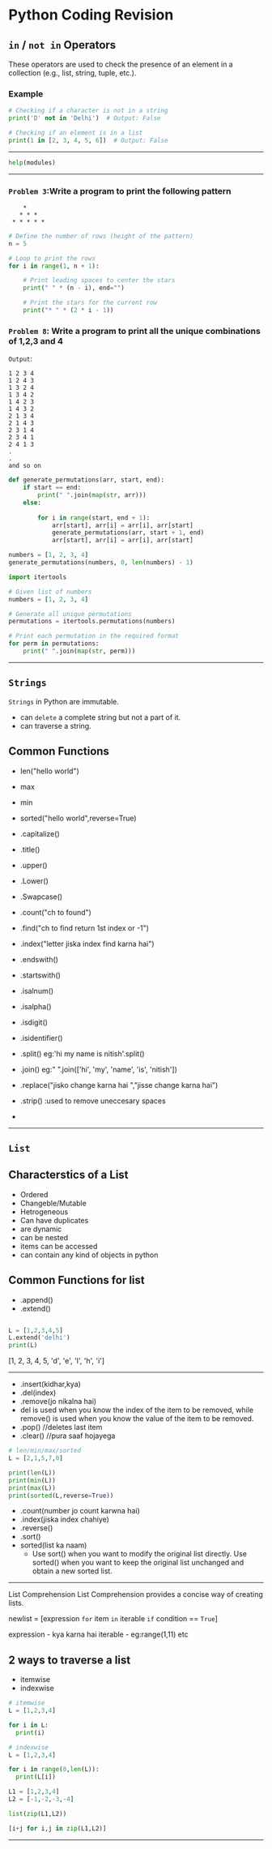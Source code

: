 # Python Coding Revision

## `in` / `not in` Operators

These operators are used to check the presence of an element in a collection (e.g., list, string, tuple, etc.).

### Example

```python
# Checking if a character is not in a string
print('D' not in 'Delhi')  # Output: False

# Checking if an element is in a list
print(1 in [2, 3, 4, 5, 6])  # Output: False
```

---

```python
help(modules)
```

---

### `Problem 3`:Write a program to print the following pattern

        *
       * * *
     * * * * *

```python
# Define the number of rows (height of the pattern)
n = 5

# Loop to print the rows
for i in range(1, n + 1):

    # Print leading spaces to center the stars
    print(" " * (n - i), end="")

    # Print the stars for the current row
    print("* " * (2 * i - 1))
```

### `Problem 8`: Write a program to print all the unique combinations of 1,2,3 and 4

`Output`:

```echo
1 2 3 4
1 2 4 3
1 3 2 4
1 3 4 2
1 4 2 3
1 4 3 2
2 1 3 4
2 1 4 3
2 3 1 4
2 3 4 1
2 4 1 3
.
.
and so on
```

```python
def generate_permutations(arr, start, end):
    if start == end:
        print(" ".join(map(str, arr)))
    else:
       
        for i in range(start, end + 1):
            arr[start], arr[i] = arr[i], arr[start]
            generate_permutations(arr, start + 1, end)
            arr[start], arr[i] = arr[i], arr[start]

numbers = [1, 2, 3, 4]
generate_permutations(numbers, 0, len(numbers) - 1)
```

```python
import itertools

# Given list of numbers
numbers = [1, 2, 3, 4]

# Generate all unique permutations
permutations = itertools.permutations(numbers)

# Print each permutation in the required format
for perm in permutations:
    print(" ".join(map(str, perm)))
```

---

## `Strings`

`Strings` in Python are immutable.

- can `delete` a complete string but not a part of it.
- can traverse a string.

## Common Functions

- len("hello world")
- max
- min
- sorted("hello world",reverse=True)

- .capitalize()
- .title()
- .upper()
- .Lower()
- .Swapcase()
- .count("ch to found")
- .find("ch to find return 1st index or -1")
- .index("letter jiska index find karna hai")
- .endswith()
- .startswith()
- .isalnum()
- .isalpha()
- .isdigit()
- .isidentifier()
- .split() eg:'hi my name is nitish'.split()
- .join() eg:" ".join(['hi', 'my', 'name', 'is', 'nitish'])
- .replace("jisko change karna hai ","jisse change karna hai")
- .strip() :used to remove uneccesary spaces
-

---

## `List`

## Characterstics of a List

- Ordered
- Changeble/Mutable
- Hetrogeneous
- Can have duplicates
- are dynamic
- can be nested
- items can be accessed
- can contain any kind of objects in python

## Common Functions for list

- .append()
- .extend()

```python

L = [1,2,3,4,5]
L.extend('delhi')
print(L)
```

[1, 2, 3, 4, 5, 'd', 'e', 'l', 'h', 'i']

---

- .insert(kidhar,kya)
- .del(index)
- .remove(jo nikalna hai)
- del is used when you know the index of the item to be removed, while remove() is used when you know the value of the item to be removed.
- .pop()  //deletes last item
- .clear() //pura saaf hojayega

```python
# len/min/max/sorted
L = [2,1,5,7,0]

print(len(L))
print(min(L))
print(max(L))
print(sorted(L,reverse=True))
```

- .count(number jo count karwna hai)
- .index(jiska index chahiye)
- .reverse()
- .sort()
- sorted(list ka naam)
  - Use sort() when you want to modify the original list directly.
    Use sorted() when you want to keep the original list unchanged and obtain a new sorted list.

---
List Comprehension
List Comprehension provides a concise way of creating lists.

newlist = [expression `for` item `in` iterable `if` condition == `True`]

expression - kya karna hai
iterable - eg:range(1,11) etc

## 2 ways to traverse a list

- itemwise
- indexwise

```python
# itemwise
L = [1,2,3,4]

for i in L:
  print(i)
```

```python
# indexwise
L = [1,2,3,4]

for i in range(0,len(L)):
  print(L[i])
```

```python
L1 = [1,2,3,4]
L2 = [-1,-2,-3,-4]

list(zip(L1,L2)) 

[i+j for i,j in zip(L1,L2)]

```

---
